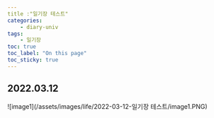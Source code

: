 ```yaml
---
title :"일기장 테스트"
categories:
    - diary-univ
tags:
    - 일기장
toc: true
toc_label: "On this page"
toc_sticky: true
---
```

## 2022.03.12
![image1](/assets/images/life/2022-03-12-일기장 테스트/image1.PNG)
